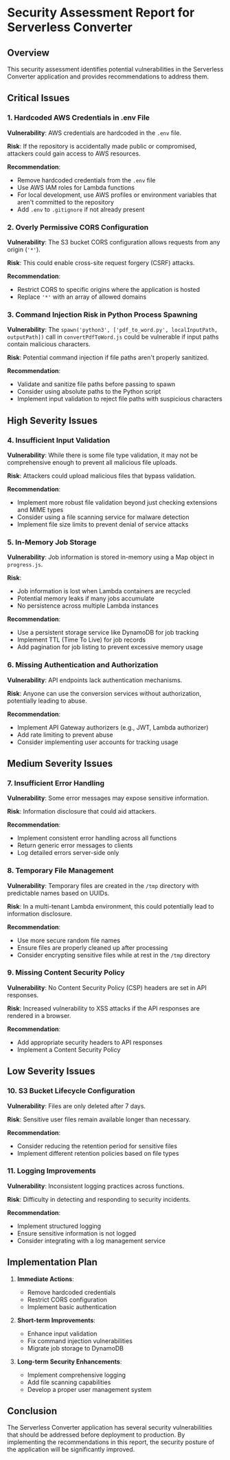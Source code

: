 # Security Assessment Report for Serverless Converter

## Overview

This security assessment identifies potential vulnerabilities in the Serverless Converter application and provides recommendations to address them.

## Critical Issues

### 1. Hardcoded AWS Credentials in .env File

**Vulnerability**: AWS credentials are hardcoded in the `.env` file.

**Risk**: If the repository is accidentally made public or compromised, attackers could gain access to AWS resources.

**Recommendation**: 
- Remove hardcoded credentials from the `.env` file
- Use AWS IAM roles for Lambda functions
- For local development, use AWS profiles or environment variables that aren't committed to the repository
- Add `.env` to `.gitignore` if not already present

### 2. Overly Permissive CORS Configuration

**Vulnerability**: The S3 bucket CORS configuration allows requests from any origin (`'*'`).

**Risk**: This could enable cross-site request forgery (CSRF) attacks.

**Recommendation**: 
- Restrict CORS to specific origins where the application is hosted
- Replace `'*'` with an array of allowed domains

### 3. Command Injection Risk in Python Process Spawning

**Vulnerability**: The `spawn('python3', ['pdf_to_word.py', localInputPath, outputPath])` call in `convertPdfToWord.js` could be vulnerable if input paths contain malicious characters.

**Risk**: Potential command injection if file paths aren't properly sanitized.

**Recommendation**: 
- Validate and sanitize file paths before passing to spawn
- Consider using absolute paths to the Python script
- Implement input validation to reject file paths with suspicious characters

## High Severity Issues

### 4. Insufficient Input Validation

**Vulnerability**: While there is some file type validation, it may not be comprehensive enough to prevent all malicious file uploads.

**Risk**: Attackers could upload malicious files that bypass validation.

**Recommendation**: 
- Implement more robust file validation beyond just checking extensions and MIME types
- Consider using a file scanning service for malware detection
- Implement file size limits to prevent denial of service attacks

### 5. In-Memory Job Storage

**Vulnerability**: Job information is stored in-memory using a Map object in `progress.js`.

**Risk**: 
- Job information is lost when Lambda containers are recycled
- Potential memory leaks if many jobs accumulate
- No persistence across multiple Lambda instances

**Recommendation**: 
- Use a persistent storage service like DynamoDB for job tracking
- Implement TTL (Time To Live) for job records
- Add pagination for job listing to prevent excessive memory usage

### 6. Missing Authentication and Authorization

**Vulnerability**: API endpoints lack authentication mechanisms.

**Risk**: Anyone can use the conversion services without authorization, potentially leading to abuse.

**Recommendation**: 
- Implement API Gateway authorizers (e.g., JWT, Lambda authorizer)
- Add rate limiting to prevent abuse
- Consider implementing user accounts for tracking usage

## Medium Severity Issues

### 7. Insufficient Error Handling

**Vulnerability**: Some error messages may expose sensitive information.

**Risk**: Information disclosure that could aid attackers.

**Recommendation**: 
- Implement consistent error handling across all functions
- Return generic error messages to clients
- Log detailed errors server-side only

### 8. Temporary File Management

**Vulnerability**: Temporary files are created in the `/tmp` directory with predictable names based on UUIDs.

**Risk**: In a multi-tenant Lambda environment, this could potentially lead to information disclosure.

**Recommendation**: 
- Use more secure random file names
- Ensure files are properly cleaned up after processing
- Consider encrypting sensitive files while at rest in the `/tmp` directory

### 9. Missing Content Security Policy

**Vulnerability**: No Content Security Policy (CSP) headers are set in API responses.

**Risk**: Increased vulnerability to XSS attacks if the API responses are rendered in a browser.

**Recommendation**: 
- Add appropriate security headers to API responses
- Implement a Content Security Policy

## Low Severity Issues

### 10. S3 Bucket Lifecycle Configuration

**Vulnerability**: Files are only deleted after 7 days.

**Risk**: Sensitive user files remain available longer than necessary.

**Recommendation**: 
- Consider reducing the retention period for sensitive files
- Implement different retention policies based on file types

### 11. Logging Improvements

**Vulnerability**: Inconsistent logging practices across functions.

**Risk**: Difficulty in detecting and responding to security incidents.

**Recommendation**: 
- Implement structured logging
- Ensure sensitive information is not logged
- Consider integrating with a log management service

## Implementation Plan

1. **Immediate Actions**:
   - Remove hardcoded credentials
   - Restrict CORS configuration
   - Implement basic authentication

2. **Short-term Improvements**:
   - Enhance input validation
   - Fix command injection vulnerabilities
   - Migrate job storage to DynamoDB

3. **Long-term Security Enhancements**:
   - Implement comprehensive logging
   - Add file scanning capabilities
   - Develop a proper user management system

## Conclusion

The Serverless Converter application has several security vulnerabilities that should be addressed before deployment to production. By implementing the recommendations in this report, the security posture of the application will be significantly improved.